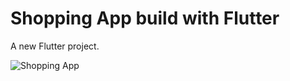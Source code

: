 # Shopping App build with Flutter

A new Flutter project.


![Shopping App](https://github.com/itsgits01/Shopping_app_Flutter/assets/111409328/b938f93d-2584-46c9-8a03-2ff1e09e7bfd)
